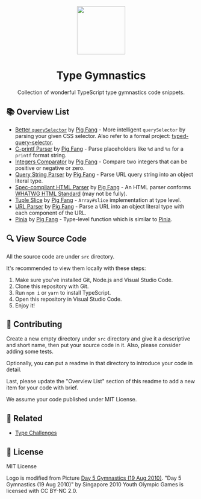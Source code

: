 <div align=center>
  <img src="./logo.webp" width="128">
  <h1>Type Gymnastics</h1>
  <p>Collection of wonderful TypeScript type gymnastics code snippets.</p>
</div>

## 📚 Overview List

- [Better `querySelector`](https://github.com/g-plane/type-gymnastics/tree/master/src/better-querySelector) by [Pig Fang](https://github.com/g-plane) - More intelligent `querySelector` by parsing your given CSS selector. Also refer to a formal project: [typed-query-selector](https://github.com/g-plane/typed-query-selector).
- [C-printf Parser](https://github.com/g-plane/type-gymnastics/tree/master/src/c-printf-parser) by [Pig Fang](https://github.com/g-plane) - Parse placeholders like `%d` and `%s` for a `printf` format string.
- [Integers Comparator](https://github.com/g-plane/type-gymnastics/tree/master/src/integers-comparator) by [Pig Fang](https://github.com/g-plane) - Compare two integers that can be positive or negative or zero.
- [Query String Parser](https://github.com/g-plane/type-gymnastics/tree/master/src/query-string-parser) by [Pig Fang](https://github.com/g-plane) - Parse URL query string into an object literal type.
- [Spec-compliant HTML Parser](https://github.com/g-plane/type-gymnastics/tree/master/src/spec-compliant-html-parser) by [Pig Fang](https://github.com/g-plane) - An HTML parser conforms [WHATWG HTML Standard](https://html.spec.whatwg.org/multipage/syntax.html#syntax) (may not be fully).
- [Tuple Slice](https://github.com/g-plane/type-gymnastics/tree/master/src/tuple-slice) by [Pig Fang](https://github.com/g-plane) - `Array#slice` implementation at type level.
- [URL Parser](https://github.com/g-plane/type-gymnastics/tree/master/src/url-parser) by [Pig Fang](https://github.com/g-plane) - Parse a URL into an object literal type with each component of the URL.
- [Pinia](https://github.com/g-plane/type-gymnastics/tree/master/src/pinia) by [Pig Fang](https://github.com/g-plane) - Type-level function which is similar to [Pinia](https://github.com/posva/pinia).

## 🔍 View Source Code

All the source code are under `src` directory.

It's recommended to view them locally with these steps:

1. Make sure you've installed Git, Node.js and Visual Studio Code.
2. Clone this repository with Git.
3. Run `npm i` or `yarn` to install TypeScript.
4. Open this repository in Visual Studio Code.
5. Enjoy it!

## 📝 Contributing

Create a new empty directory under `src` directory
and give it a descriptive and short name,
then put your source code in it.
Also, please consider adding some tests.

Optionally, you can put a readme in that directory to introduce
your code in detail.

Last, please update the "Overview List" section of this readme
to add a new item for your code with brief.

We assume your code published under MIT License.

## 🍻 Related

- [Type Challenges](https://github.com/type-challenges/type-challenges)

## 📜 License

MIT License

Logo is modified from Picture [Day 5 Gymnastics (19 Aug 2010)](https://www.flickr.com/photos/15322733@N05/4907865188). "Day 5 Gymnastics (19 Aug 2010)" by Singapore 2010 Youth Olympic Games is licensed with CC BY-NC 2.0.
